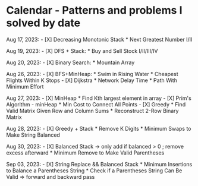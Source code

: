# Calendar - Patterns and problems I solved by date

Aug 17, 2023:
    - [X] Decreasing Monotonic Stack
	    * Next Greatest Number I/II

Aug 19, 2023:
    - [X] DFS + Stack:
	    * Buy and Sell Stock I/II/III/IV

Aug 20, 2023:
    - [X] Binary Search:
	    * Mountain Array

Aug 26, 2023:
    - [X] BFS+MinHeap:
	* Swim in Rising Water
	* Cheapest Flights Within K Stops
    - [X] Dijkstra
	* Network Delay Time
	* Path With Minimum Effort

Aug 27, 2023:
    - [X] MinHeap
	* Find Kth largest element in array
    - [X] Prim's Algorithm - minHeap
	* Min Cost to Connect All Points
    - [X] Greedy
	* Find Valid Matrix Given Row and Column Sums
	* Reconstruct 2-Row Binary Matrix

Aug 28, 2023:
    - [X] Greedy + Stack
	* Remove K Digits 
	* Minimum Swaps to Make String Balanced

Aug 30, 2023:
    - [X] Balanced Stack -> only add if balanced > 0 ; remove excess afterward
	* Minimum Remove to Make Valid Parentheses

Sep 03, 2023:
    - [X] String Replace && Balanced Stack
	* Minimum Insertions to Balance a Parentheses String
	* Check if a Parentheses String Can Be Valid => forward and backward pass
